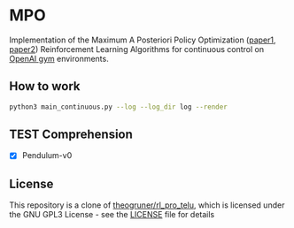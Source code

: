 # MPO

Implementation of the Maximum A Posteriori Policy Optimization
([paper1](https://arxiv.org/abs/1806.06920), [paper2](https://arxiv.org/pdf/1812.02256.pdf))
Reinforcement Learning Algorithms for continuous  control
on [OpenAI gym](https://github.com/openai/gym) environments.

## How to work

```bash
python3 main_continuous.py --log --log_dir log --render
```

## TEST Comprehension

- [x] Pendulum-v0

## License

This repository is a clone of [theogruner/rl_pro_telu](https://github.com/theogruner/rl_pro_telu),
which is licensed under the GNU GPL3 License - see the [LICENSE](LICENSE) file for details
